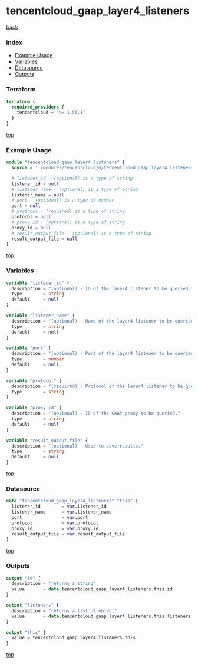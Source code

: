 # tencentcloud_gaap_layer4_listeners

[back](../tencentcloud.md)

### Index

- [Example Usage](#example-usage)
- [Variables](#variables)
- [Datasource](#datasource)
- [Outputs](#outputs)

### Terraform

```terraform
terraform {
  required_providers {
    tencentcloud = ">= 1.56.1"
  }
}
```

[top](#index)

### Example Usage

```terraform
module "tencentcloud_gaap_layer4_listeners" {
  source = "./modules/tencentcloud/d/tencentcloud_gaap_layer4_listeners"

  # listener_id - (optional) is a type of string
  listener_id = null
  # listener_name - (optional) is a type of string
  listener_name = null
  # port - (optional) is a type of number
  port = null
  # protocol - (required) is a type of string
  protocol = null
  # proxy_id - (optional) is a type of string
  proxy_id = null
  # result_output_file - (optional) is a type of string
  result_output_file = null
}
```

[top](#index)

### Variables

```terraform
variable "listener_id" {
  description = "(optional) - ID of the layer4 listener to be queried."
  type        = string
  default     = null
}

variable "listener_name" {
  description = "(optional) - Name of the layer4 listener to be queried."
  type        = string
  default     = null
}

variable "port" {
  description = "(optional) - Port of the layer4 listener to be queried."
  type        = number
  default     = null
}

variable "protocol" {
  description = "(required) - Protocol of the layer4 listener to be queried. Valid values: `TCP` and `UDP`."
  type        = string
}

variable "proxy_id" {
  description = "(optional) - ID of the GAAP proxy to be queried."
  type        = string
  default     = null
}

variable "result_output_file" {
  description = "(optional) - Used to save results."
  type        = string
  default     = null
}
```

[top](#index)

### Datasource

```terraform
data "tencentcloud_gaap_layer4_listeners" "this" {
  listener_id        = var.listener_id
  listener_name      = var.listener_name
  port               = var.port
  protocol           = var.protocol
  proxy_id           = var.proxy_id
  result_output_file = var.result_output_file
}
```

[top](#index)

### Outputs

```terraform
output "id" {
  description = "returns a string"
  value       = data.tencentcloud_gaap_layer4_listeners.this.id
}

output "listeners" {
  description = "returns a list of object"
  value       = data.tencentcloud_gaap_layer4_listeners.this.listeners
}

output "this" {
  value = tencentcloud_gaap_layer4_listeners.this
}
```

[top](#index)